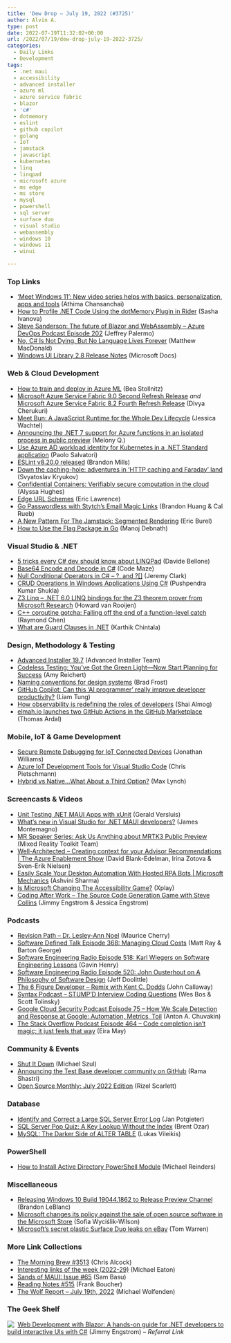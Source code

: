 ```yaml
---
title: 'Dew Drop – July 19, 2022 (#3725)'
author: Alvin A.
type: post
date: 2022-07-19T11:32:02+00:00
url: /2022/07/19/dew-drop-july-19-2022-3725/
categories:
  - Daily Links
  - Development
tags:
  - .net maui
  - accessibility
  - advanced installer
  - azure ml
  - azure service fabric
  - blazor
  - 'c#'
  - dotmemory
  - eslint
  - github copilot
  - golang
  - IoT
  - jamstack
  - javascript
  - kubernetes
  - linq
  - linqpad
  - microsoft azure
  - ms edge
  - ms store
  - mysql
  - powershell
  - sql server
  - surface duo
  - visual studio
  - webassembly
  - windows 10
  - windows 11
  - winui

---
```

### <a name="top"></a>Top Links

  * <a href="https://blogs.windows.com/windowsexperience/2022/07/18/meet-windows-11-new-video-series-helps-with-basics-personalization-apps-and-tools/" target="_blank" rel="noopener">‘Meet Windows 11’: New video series helps with basics, personalization, apps and tools</a> (Athima Chansanchai)
  * <a href="https://blog.jetbrains.com/dotnet/2022/07/18/how-to-profile-net-code-using-the-dotmemory-plugin-in-rider/" target="_blank" rel="noopener">How to Profile .NET Code Using the dotMemory Plugin in Rider</a> (Sasha Ivanova)
  * <a href="http://feed.azuredevops.show/steve-sanderson-the-future-of-blazor-and-webassembly-episode-202" target="_blank" rel="noopener">Steve Sanderson: The future of Blazor and WebAssembly &#8211; Azure DevOps Podcast Episode 202</a> (Jeffrey Palermo)
  * <a href="https://medium.com/young-coder/no-c-is-not-dying-but-no-language-lives-forever-3f841aeeaf55?source=rss----d3d5cbdde463---4" target="_blank" rel="noopener">No, C# Is Not Dying. But No Language Lives Forever</a> (Matthew MacDonald)
  * <a href="https://docs.microsoft.com/en-us/windows/apps/winui/winui2/release-notes/winui-2.8" target="_blank" rel="noopener">Windows UI Library 2.8 Release Notes</a> (Microsoft Docs)



### <a name="web"></a>Web & Cloud Development

  * <a href="https://bea.stollnitz.com/blog/aml-command/" target="_blank" rel="noopener">How to train and deploy in Azure ML</a> (Bea Stollnitz)
  * <a href="https://techcommunity.microsoft.com/t5/azure-service-fabric-blog/microsoft-azure-service-fabric-9-0-second-refresh-release/ba-p/3575842" target="_blank" rel="noopener">Microsoft Azure Service Fabric 9.0 Second Refresh Release</a> _and_ <a href="https://techcommunity.microsoft.com/t5/azure-service-fabric-blog/microsoft-azure-service-fabric-8-2-fourth-refresh-release/ba-p/3575845" target="_blank" rel="noopener">Microsoft Azure Service Fabric 8.2 Fourth Refresh Release</a> (Divya Cherukuri)
  * <a href="https://thenewstack.io/meet-bun-a-javascript-runtime-for-the-whole-dev-lifecycle/" target="_blank" rel="noopener">Meet Bun: A JavaScript Runtime for the Whole Dev Lifecycle</a> (Jessica Wachtel)
  * <a href="https://techcommunity.microsoft.com/t5/apps-on-azure-blog/announcing-the-net-7-support-for-azure-functions-in-an-isolated/ba-p/3574316" target="_blank" rel="noopener">Announcing the .NET 7 support for Azure functions in an isolated process in public preview</a> (Melony Q.)
  * <a href="https://techcommunity.microsoft.com/t5/fasttrack-for-azure/use-azure-ad-workload-identity-for-kubernetes-in-a-net-standard/ba-p/3576218" target="_blank" rel="noopener">Use Azure AD workload identity for Kubernetes in a .NET Standard application</a> (Paolo Salvatori)
  * <a href="https://eslint.org/blog/2022/07/eslint-v8.20.0-released/" target="_blank" rel="noopener">ESLint v8.20.0 released</a> (Brandon Mills)
  * <a href="https://blog.stackblitz.com/posts/down-the-caching-hole-adventures-in-http-caching-and-faraday-land/" target="_blank" rel="noopener">Down the caching-hole: adventures in &#8216;HTTP caching and Faraday&#8217; land</a> (Svyatoslav Kryukov)
  * <a href="https://www.microsoft.com/en-us/research/blog/confidential-containers-verifiably-secure-computation-in-the-cloud/" target="_blank" rel="noopener">Confidential Containers: Verifiably secure computation in the cloud</a> (Alyssa Hughes)
  * <a href="https://textslashplain.com/2022/07/18/edge-url-schemes/" target="_blank" rel="noopener">Edge URL Schemes</a> (Eric Lawrence)
  * <a href="https://blog.postman.com/go-passwordless-stytch-email-magic-links/" target="_blank" rel="noopener">Go Passwordless with Stytch’s Email Magic Links</a> (Brandon Huang & Cal Rueb)
  * <a href="https://smashingmagazine.com/2022/07/new-pattern-jamstack-segmented-rendering/" target="_blank" rel="noopener">A New Pattern For The Jamstack: Segmented Rendering</a> (Eric Burel)
  * <a href="https://www.developer.com/languages/flag-package-go-golang/" target="_blank" rel="noopener">How to Use the Flag Package in Go</a> (Manoj Debnath)



### <a name="dotnet"></a>Visual Studio & .NET

  * <a href="https://www.code4it.dev/blog/5-linqpad-tricks" target="_blank" rel="noopener">5 tricks every C# dev should know about LINQPad</a> (Davide Bellone)
  * <a href="https://code-maze.com/base64-encode-decode-csharp/" target="_blank" rel="noopener">Base64 Encode and Decode in C#</a> (Code Maze)
  * <a href="https://jeremybytes.blogspot.com/2022/07/null-conditional-operators-in-c-and.html" target="_blank" rel="noopener">Null Conditional Operators in C# &#8211; ?. and ?[]</a> (Jeremy Clark)
  * <a href="https://www.c-sharpcorner.com/article/crud-operations-in-windows-applications-using-c-sharp/" target="_blank" rel="noopener">CRUD Operations In Windows Applications Using C#</a> (Pushpendra Kumar Shukla)
  * <a href="https://github.com/endjin/z3.linq" target="_blank" rel="noopener">Z3.Linq &#8211; .NET 6.0 LINQ bindings for the Z3 theorem prover from Microsoft Research</a> (Howard van Rooijen)
  * <a href="https://devblogs.microsoft.com/oldnewthing/20220718-00/?p=106870" target="_blank" rel="noopener">C++ coroutine gotcha: Falling off the end of a function-level catch</a> (Raymond Chen)
  * <a href="https://coderethinked.com/what-are-guard-clauses-in-net/" target="_blank" rel="noopener">What are Guard Clauses in .NET</a> (Karthik Chintala)



### <a name="design"></a>Design, Methodology & Testing

  * <a href="https://www.advancedinstaller.com/release-19.7.html" target="_blank" rel="noopener">Advanced Installer 19.7</a> (Advanced Installer Team)
  * <a href="https://www.telerik.com/blogs/codeless-testing-green-light-now-start-planning-success" target="_blank" rel="noopener">Codeless Testing: You’ve Got the Green Light—Now Start Planning for Success</a> (Amy Reichert)
  * <a href="https://bradfrost.com/blog/link/naming-conventions-for-design-systems/" target="_blank" rel="noopener">Naming conventions for design systems</a> (Brad Frost)
  * <a href="https://www.zdnet.com/article/github-copilot-can-the-ai-programmer-really-improve-developer-productivity/#ftag=RSSbaffb68" target="_blank" rel="noopener">GitHub Copilot: Can this &#8216;AI programmer&#8217; really improve developer productivity?</a> (Liam Tung)
  * <a href="https://stackoverflow.blog/2022/07/18/how-observability-is-redefining-the-roles-of-developers/" target="_blank" rel="noopener">How observability is redefining the roles of developers</a> (Shai Almog)
  * <a href="https://blog.elmah.io/elmah-io-launches-two-github-actions-in-the-github-marketplace/" target="_blank" rel="noopener">elmah.io launches two GitHub Actions in the GitHub Marketplace</a> (Thomas Ardal)



### <a name="mobile"></a>Mobile, IoT & Game Development

  * <a href="https://www.twilio.com/blog/secure-remote-debugging-for-iot-connected-devices" target="_blank" rel="noopener">Secure Remote Debugging for IoT Connected Devices</a> (Jonathan Williams)
  * <a href="https://build5nines.com/azure-iot-development-tools-for-visual-studio-code/" target="_blank" rel="noopener">Azure IoT Development Tools for Visual Studio Code</a> (Chris Pietschmann)
  * <a href="https://ionicframework.com/blog/hybrid-vs-native-what-about-a-third-option/" target="_blank" rel="noopener">Hybrid vs Native…What About a Third Option?</a> (Max Lynch)



### <a name="videos"></a>Screencasts & Videos

  * <a href="http://www.youtube.com/watch?v=C9vIDLQwc7M" target="_blank" rel="noopener">Unit Testing .NET MAUI Apps with xUnit</a> (Gerald Versluis)
  * <a href="http://www.youtube.com/watch?v=m6LAJ7LIZqg" target="_blank" rel="noopener">What&#8217;s new in Visual Studio for .NET MAUI developers?</a> (James Montemagno)
  * <a href="http://www.youtube.com/watch?v=dlwDkOfM-ps" target="_blank" rel="noopener">MR Speaker Series: Ask Us Anything about MRTK3 Public Preview</a> (Mixed Reality Toolkit Team)
  * <a href="http://www.youtube.com/watch?v=oPBQ19gmcJ4" target="_blank" rel="noopener">Well-Architected &#8211; Creating context for your Advisor Recommendations | The Azure Enablement Show</a> (David Blank-Edelman, Irina Zotova & Sven-Erik Nielsen)
  * <a href="http://www.youtube.com/watch?v=eC75vLq-uHw" target="_blank" rel="noopener">Easily Scale Your Desktop Automation With Hosted RPA Bots | Microsoft Mechanics</a> (Ashvini Sharma)
  * <a href="https://www.youtube.com/watch?v=A_1OBM_IOac&ab_channel=Xplay" target="_blank" rel="noopener">Is Microsoft Changing The Accessibility Game?</a> (Xplay)
  * <a href="http://www.youtube.com/watch?v=-XCm8qOyiM4" target="_blank" rel="noopener">Coding After Work &#8211; The Source Code Generation Game with Steve Collins</a> (Jimmy Engstrom & Jessica Engstrom)



### <a name="podcasts"></a>Podcasts

  * <a href="https://revisionpath.com/dr-lesley-ann-noel" target="_blank" rel="noopener">Revision Path &#8211; Dr. Lesley-Ann Noel</a> (Maurice Cherry)
  * <a href="https://www.softwaredefinedtalk.com/368" target="_blank" rel="noopener">Software Defined Talk Episode 368: Managing Cloud Costs</a> (Matt Ray & Barton George)
  * <a href="http://se-radio.net/episode-518-karl-wiegers-on-software-engineering-lessons" target="_blank" rel="noopener">Software Engineering Radio Episode 518: Karl Wiegers on Software Engineering Lessons</a> (Gavin Henry)
  * <a href="http://se-radio.net/episode-520-john-ousterhout-on-a-philosophy-of-software-design" target="_blank" rel="noopener">Software Engineering Radio Episode 520: John Ousterhout on A Philosophy of Software Design</a> (Jeff Doolittle)
  * <a href="https://6figuredev.com/podcast/remix-with-kent-c-dodds/" target="_blank" rel="noopener">The 6 Figure Developer &#8211; Remix with Kent C. Dodds</a> (John Callaway)
  * <a href="https://syntax.fm/show/485/stump-d-interview-coding-questions" target="_blank" rel="noopener">Syntax Podcast &#8211; STUMP’D Interview Coding Questions</a> (Wes Bos & Scott Tolinsky)
  * <a href="https://cloudsecuritypodcast.libsyn.com/ep75-how-we-scale-detection-and-response-at-google-automation-metrics-toil" target="_blank" rel="noopener">Google Cloud Security Podcast Episode 75 &#8211; How We Scale Detection and Response at Google: Automation, Metrics, Toil</a> (Anton A. Chuvakin)
  * <a href="https://stackoverflow.blog/2022/07/19/code-completion-isnt-magic-it-just-feels-that-way-ep-464/" target="_blank" rel="noopener">The Stack Overflow Podcast Episode 464 &#8211; Code completion isn’t magic; it just feels that way</a> (Eira May)



### <a name="events"></a>Community & Events

  * <a href="https://codepunk.io/2022/shut-it-down" target="_blank" rel="noopener">Shut It Down</a> (Michael Szul)
  * <a href="https://techcommunity.microsoft.com/t5/test-base-blog/announcing-the-test-base-developer-community-on-github/ba-p/3575192" target="_blank" rel="noopener">Announcing the Test Base developer community on GitHub</a> (Rama Shastri)
  * <a href="https://github.blog/2022-07-18-open-source-monthly-july-2022-edition/" target="_blank" rel="noopener">Open Source Monthly: July 2022 Edition</a> (Rizel Scarlett)



### <a name="sql"></a>Database

  * <a href="https://www.mssqltips.com/sqlservertip/7320/large-sql-server-error-log-remove/" target="_blank" rel="noopener">Identify and Correct a Large SQL Server Error Log</a> (Jan Potgieter)
  * <a href="https://www.brentozar.com/archive/2022/07/sql-server-pop-quiz-a-key-lookup-without-the-index/" target="_blank" rel="noopener">SQL Server Pop Quiz: A Key Lookup Without the Index</a> (Brent Ozar)
  * <a href="https://dzone.com/articles/the-darker-side-of-alter-table-a-guide" target="_blank" rel="noopener">MySQL: The Darker Side of ALTER TABLE</a> (Lukas Vileikis)



### <a name="ps"></a>PowerShell

  * <a href="https://petri.com/install-active-directory-powershell-module/" target="_blank" rel="noopener">How to Install Active Directory PowerShell Module</a> (Michael Reinders)



### <a name="misc"></a>Miscellaneous

  * <a href="https://blogs.windows.com/windows-insider/2022/07/18/releasing-windows-10-build-19044-1862-to-release-preview-channel/" target="_blank" rel="noopener">Releasing Windows 10 Build 19044.1862 to Release Preview Channel</a> (Brandon LeBlanc)
  * <a href="https://betanews.com/2022/07/19/microsoft-changes-its-policy-against-the-sale-of-open-source-software-in-the-microsoft-store/" target="_blank" rel="noopener">Microsoft changes its policy against the sale of open source software in the Microsoft Store</a> (Sofia Wyciślik-Wilson)
  * <a href="https://www.theverge.com/2022/7/18/23268381/microsoft-surface-duo-plastic-cronos-rumors" target="_blank" rel="noopener">Microsoft’s secret plastic Surface Duo leaks on eBay</a> (Tom Warren)



### <a name="links"></a>More Link Collections

  * <a href="https://blog.cwa.me.uk/2022/07/19/the-morning-brew-3513/" target="_blank" rel="noopener">The Morning Brew #3513</a> (Chris Alcock)
  * <a href="https://samestuffdifferentday.com/2022/07/18/interesting-links-of-the-week-2022-29/" target="_blank" rel="noopener">Interesting links of the week (2022-29)</a> (Michael Eaton)
  * <a href="https://www.telerik.com/blogs/sands-of-maui-issue-65" target="_blank" rel="noopener">Sands of MAUI: Issue #65</a> (Sam Basu)
  * <a href="https://www.frankysnotes.com/2022/07/reading-notes-515.html" target="_blank" rel="noopener">Reading Notes #515</a> (Frank Boucher)
  * <a href="https://michael-wolfenden.github.io/2022/07/19/july-19th-2022/" target="_blank" rel="noopener">The Wolf Report &#8211; July 19th, 2022</a> (Michael Wolfenden)



### <a name="shelf"></a>The Geek Shelf

<a href="https://www.amazon.com/dp/1800208723/?tag=amavin-20" target="_blank" rel="noopener"><img decoding="async" align="left" style="margin: 0px 4px 0px 0px; border: 0px currentcolor; border-image: none; float: left; display: inline; background-image: none;" src="https://m.media-amazon.com/images/I/51gAgGweUGS._SS135_.jpg" border="0" /></a>&nbsp;<a href="https://www.amazon.com/dp/1800208723/?tag=amavin-20" target="_blank" rel="noopener">Web Development with Blazor: A hands-on guide for .NET developers to build interactive UIs with C#</a> (Jimmy Engstrom) _&#8211; Referral Link_